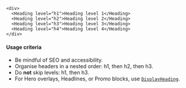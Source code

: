 ```
<div>
  <Heading level="h1">Heading level 1</Heading>
  <Heading level="h2">Heading level 2</Heading>
  <Heading level="h3">Heading level 3</Heading>
  <Heading level="h4">Heading level 4</Heading>
</div>
```

#### Usage criteria

- Be mindful of SEO and accessibility.
- Organise headers in a nested order: h1, then h2, then h3.
- Do **not** skip levels: h1, then h3.
- For Hero overlays, Headlines, or Promo blocks, use [`DisplayHeading`](#displayheading).
